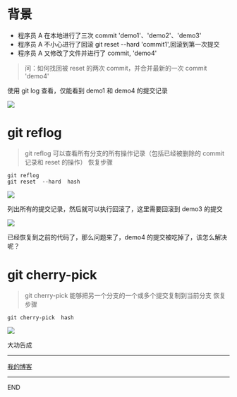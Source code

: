# 背景

- 程序员 A 在本地进行了三次 commit 'demo1'、'demo2'、'demo3'
- 程序员 A 不小心进行了回滚 git reset --hard 'commit1',回滚到第一次提交
- 程序员 A 又修改了文件并进行了 commit, 'demo4'

> 问：如何找回被 reset 的两次 commit，并合并最新的一次 commit 'demo4'

使用 git log 查看，仅能看到 demo1 和 demo4 的提交记录

![](https://upload-images.jianshu.io/upload_images/10390288-d7a342e7b9d7844b.png?imageMogr2/auto-orient/strip%7CimageView2/2/w/1240)

# git reflog

> git reflog 可以查看所有分支的所有操作记录（包括已经被删除的 commit 记录和 reset 的操作）
> 恢复步骤

```
git reflog
git reset  --hard  hash
```

![](https://upload-images.jianshu.io/upload_images/10390288-5498290adc23bd74.png?imageMogr2/auto-orient/strip%7CimageView2/2/w/1240)

列出所有的提交记录，然后就可以执行回滚了，这里需要回滚到 demo3 的提交

![](https://upload-images.jianshu.io/upload_images/10390288-ba529e1fe298d795.png?imageMogr2/auto-orient/strip%7CimageView2/2/w/1240)

已经恢复到之前的代码了，那么问题来了，demo4 的提交被吃掉了，该怎么解决呢？

# git cherry-pick

> git cherry-pick 能够把另一个分支的一个或多个提交复制到当前分支
> 恢复步骤

```
git cherry-pick  hash
```

![](https://upload-images.jianshu.io/upload_images/10390288-057b7c2ce2766f35.png?imageMogr2/auto-orient/strip%7CimageView2/2/w/1240)

大功告成

---

[我的博客](https://github.com/zhongzihao1996/my-blog/tree/master)

---

END


